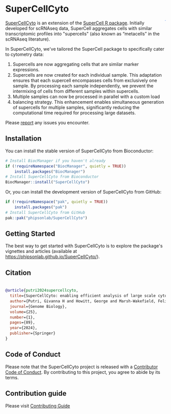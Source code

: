 # SuperCellCyto 

<p>
<img src="man/figures/supercellcyto.png" align="right" height="2px" />
</p>

[SuperCellCyto](https://github.com/phipsonlab/SuperCellCyto) is an extension 
of the [SuperCell R package](https://github.com/GfellerLab/SuperCell). 
Initially developed for scRNAseq data, SuperCell aggregates cells with similar 
transcriptomic profiles into "supercells" (also known as “metacells” in the 
scRNAseq literature).

In SuperCellCyto, we've tailored the SuperCell package to specifically 
cater to cytometry data:

1. Supercells are now aggregating cells that are similar marker expressions.
2. Supercells are now created for each individual sample. 
This adaptation ensures that each supercell encompasses cells from 
exclusively one sample.
By processing each sample independently, we prevent the intermixing of 
cells from different samples within supercells.
3. Multiple samples can now be processed in parallel with a custom load 
4. balancing strategy.
This enhancement enables simultaneous generation of supercells for multiple 
samples, significantly reducing the computational time required for 
processing large datasets.

Please [report](https://github.com/phipsonlab/SuperCellCyto/issues) 
any issues you encounter.

## Installation

You can install the stable version of SuperCellCyto from Bioconductor:

```R
# Install BiocManager if you haven't already
if (!requireNamespace("BiocManager", quietly = TRUE))
    install.packages("BiocManager")
# Install SuperCellCyto from Bioconductor
BiocManager::install("SuperCellCyto")
``` 

Or, you can install the development version of SuperCellCyto from GitHub:

```R
if (!requireNamespace("pak", quietly = TRUE))
    install.packages("pak")
# Install SuperCellCyto from GitHub
pak::pak("phipsonlab/SuperCellCyto")
```

## Getting Started

The best way to get started with SuperCellCyto is to explore the package's
vignettes and articles 
(available at https://phipsonlab.github.io/SuperCellCyto/).

## Citation

```bibtex

@article{putri2024supercellcyto,
  title={SuperCellCyto: enabling efficient analysis of large scale cytometry datasets},
  author={Putri, Givanna H and Howitt, George and Marsh-Wakefield, Felix and Ashhurst, Thomas M and Phipson, Belinda},
  journal={Genome Biology},
  volume={25},
  number={1},
  pages={89},
  year={2024},
  publisher={Springer}
}
```

## Code of Conduct

Please note that the SuperCellCyto project is released with a [Contributor Code of Conduct](https://phipsonlab.github.io/SuperCellCyto/CODE_OF_CONDUCT.html). 
By contributing to this project, you agree to abide by its terms.

## Contribution guide

Please visit [Contributing Guide](https://phipsonlab.github.io/SuperCellCyto/CONTRIBUTING.html)





